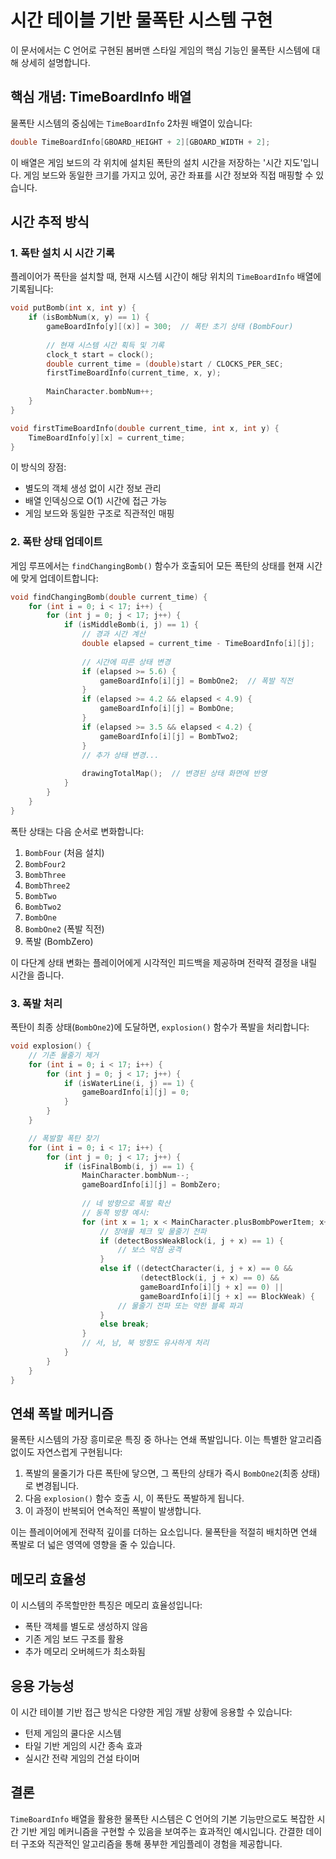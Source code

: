# 시간 테이블 기반 물폭탄 시스템 구현

이 문서에서는 C 언어로 구현된 봄버맨 스타일 게임의 핵심 기능인 물폭탄 시스템에 대해 상세히 설명합니다.

## 핵심 개념: TimeBoardInfo 배열

물폭탄 시스템의 중심에는 `TimeBoardInfo` 2차원 배열이 있습니다:

```c
double TimeBoardInfo[GBOARD_HEIGHT + 2][GBOARD_WIDTH + 2];
```

이 배열은 게임 보드의 각 위치에 설치된 폭탄의 설치 시간을 저장하는 '시간 지도'입니다. 게임 보드와 동일한 크기를 가지고 있어, 공간 좌표를 시간 정보와 직접 매핑할 수 있습니다.

## 시간 추적 방식

### 1. 폭탄 설치 시 시간 기록

플레이어가 폭탄을 설치할 때, 현재 시스템 시간이 해당 위치의 `TimeBoardInfo` 배열에 기록됩니다:

```c
void putBomb(int x, int y) {
    if (isBombNum(x, y) == 1) {
        gameBoardInfo[y][(x)] = 300;  // 폭탄 초기 상태 (BombFour)
        
        // 현재 시스템 시간 획득 및 기록
        clock_t start = clock();
        double current_time = (double)start / CLOCKS_PER_SEC;
        firstTimeBoardInfo(current_time, x, y);
        
        MainCharacter.bombNum++;
    }
}

void firstTimeBoardInfo(double current_time, int x, int y) {
    TimeBoardInfo[y][x] = current_time;
}
```

이 방식의 장점:
- 별도의 객체 생성 없이 시간 정보 관리
- 배열 인덱싱으로 O(1) 시간에 접근 가능
- 게임 보드와 동일한 구조로 직관적인 매핑

### 2. 폭탄 상태 업데이트

게임 루프에서는 `findChangingBomb()` 함수가 호출되어 모든 폭탄의 상태를 현재 시간에 맞게 업데이트합니다:

```c
void findChangingBomb(double current_time) {
    for (int i = 0; i < 17; i++) {
        for (int j = 0; j < 17; j++) {
            if (isMiddleBomb(i, j) == 1) {
                // 경과 시간 계산
                double elapsed = current_time - TimeBoardInfo[i][j];
                
                // 시간에 따른 상태 변경
                if (elapsed >= 5.6) {
                    gameBoardInfo[i][j] = BombOne2;  // 폭발 직전
                }
                if (elapsed >= 4.2 && elapsed < 4.9) {
                    gameBoardInfo[i][j] = BombOne;
                }
                if (elapsed >= 3.5 && elapsed < 4.2) {
                    gameBoardInfo[i][j] = BombTwo2;
                }
                // 추가 상태 변경...
                
                drawingTotalMap();  // 변경된 상태 화면에 반영
            }
        }
    }
}
```

폭탄 상태는 다음 순서로 변화합니다:
1. `BombFour` (처음 설치)
2. `BombFour2`
3. `BombThree`
4. `BombThree2`
5. `BombTwo`
6. `BombTwo2`
7. `BombOne`
8. `BombOne2` (폭발 직전)
9. 폭발 (BombZero)

이 다단계 상태 변화는 플레이어에게 시각적인 피드백을 제공하며 전략적 결정을 내릴 시간을 줍니다.

### 3. 폭발 처리

폭탄이 최종 상태(`BombOne2`)에 도달하면, `explosion()` 함수가 폭발을 처리합니다:

```c
void explosion() {
    // 기존 물줄기 제거
    for (int i = 0; i < 17; i++) {
        for (int j = 0; j < 17; j++) {
            if (isWaterLine(i, j) == 1) {
                gameBoardInfo[i][j] = 0;
            }
        }
    }

    // 폭발할 폭탄 찾기
    for (int i = 0; i < 17; i++) {
        for (int j = 0; j < 17; j++) {
            if (isFinalBomb(i, j) == 1) {
                MainCharacter.bombNum--;
                gameBoardInfo[i][j] = BombZero;
                
                // 네 방향으로 폭발 확산
                // 동쪽 방향 예시:
                for (int x = 1; x < MainCharacter.plusBombPowerItem; x++) {
                    // 장애물 체크 및 물줄기 전파
                    if (detectBossWeakBlock(i, j + x) == 1) {
                        // 보스 약점 공격
                    }
                    else if ((detectCharacter(i, j + x) == 0 && 
                             (detectBlock(i, j + x) == 0) && 
                             gameBoardInfo[i][j + x] == 0) || 
                             gameBoardInfo[i][j + x] == BlockWeak) {
                        // 물줄기 전파 또는 약한 블록 파괴
                    }
                    else break;
                }
                // 서, 남, 북 방향도 유사하게 처리
            }
        }
    }
}
```

## 연쇄 폭발 메커니즘

물폭탄 시스템의 가장 흥미로운 특징 중 하나는 연쇄 폭발입니다. 이는 특별한 알고리즘 없이도 자연스럽게 구현됩니다:

1. 폭발의 물줄기가 다른 폭탄에 닿으면, 그 폭탄의 상태가 즉시 `BombOne2`(최종 상태)로 변경됩니다.
2. 다음 `explosion()` 함수 호출 시, 이 폭탄도 폭발하게 됩니다.
3. 이 과정이 반복되어 연속적인 폭발이 발생합니다.

이는 플레이어에게 전략적 깊이를 더하는 요소입니다. 물폭탄을 적절히 배치하면 연쇄 폭발로 더 넓은 영역에 영향을 줄 수 있습니다.

## 메모리 효율성

이 시스템의 주목할만한 특징은 메모리 효율성입니다:

- 폭탄 객체를 별도로 생성하지 않음
- 기존 게임 보드 구조를 활용
- 추가 메모리 오버헤드가 최소화됨

## 응용 가능성

이 시간 테이블 기반 접근 방식은 다양한 게임 개발 상황에 응용할 수 있습니다:

- 턴제 게임의 쿨다운 시스템
- 타일 기반 게임의 시간 종속 효과
- 실시간 전략 게임의 건설 타이머

## 결론

`TimeBoardInfo` 배열을 활용한 물폭탄 시스템은 C 언어의 기본 기능만으로도 복잡한 시간 기반 게임 메커니즘을 구현할 수 있음을 보여주는 효과적인 예시입니다. 간결한 데이터 구조와 직관적인 알고리즘을 통해 풍부한 게임플레이 경험을 제공합니다.
